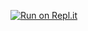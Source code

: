 [![Run on Repl.it](https://repl.it/badge/github/ecepanagiotisntua/babyrational)](https://repl.it/github/ecepanagiotisntua/babyrational)